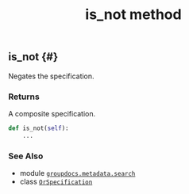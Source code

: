 ﻿---
title: is_not method
second_title: GroupDocs.Metadata for Python via .NET API References
description: 
type: docs
url: /python-net/groupdocs.metadata.search/orspecification/is_not/
is_root: false
weight: 40
---

## is_not {#}

Negates the specification.


### Returns 


A composite specification.


```python
def is_not(self):
    ...
```





### See Also
* module [`groupdocs.metadata.search`](../../)
* class [`OrSpecification`](/metadata/python-net/groupdocs.metadata.search/orspecification)
